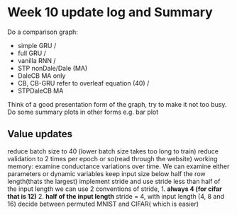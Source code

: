 # Week 10 update log and Summary

Do a comparison graph:
- simple GRU /
- full GRU /
- vanilla RNN /
- STP nonDale/Dale (MA)
- DaleCB MA only
- CB, CB-GRU refer to overleaf equation (40) /
- STPDaleCB MA

Think of a good presentation form of the graph, try to make it not too busy. Do some summary plots in other forms e.g. bar plot

## Value updates
reduce batch size to 40 (lower batch size takes too long to train)
reduce validation to 2 times per epoch or so(read through the website)
working memory: examine conductance variations over time. We can examine either parameters or dynamic variables
keep input size below half the row length(thats the largest)
implement stride and use stride less than half of the input length
we can use 2 conventions of stride, 1. **always 4 (for cifar that is 12)** 2. **half of the input length**
stride = 4, with input length (4, 8 and 16)
decide between permuted MNIST and CIFAR( which is easier)
